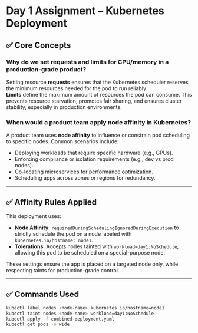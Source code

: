 # Day 1 Assignment – Kubernetes Deployment

## ✅ Core Concepts

### Why do we set requests and limits for CPU/memory in a production-grade product?

Setting resource **requests** ensures that the Kubernetes scheduler reserves the minimum resources needed for the pod to run reliably.  
**Limits** define the maximum amount of resources the pod can consume. This prevents resource starvation, promotes fair sharing, and ensures cluster stability, especially in production environments.

### When would a product team apply node affinity in Kubernetes?

A product team uses **node affinity** to influence or constrain pod scheduling to specific nodes. Common scenarios include:
- Deploying workloads that require specific hardware (e.g., GPUs).
- Enforcing compliance or isolation requirements (e.g., dev vs prod nodes).
- Co-locating microservices for performance optimization.
- Scheduling apps across zones or regions for redundancy.

---

## ✅ Affinity Rules Applied

This deployment uses:

- **Node Affinity**: `requiredDuringSchedulingIgnoredDuringExecution` to strictly schedule the pod on a node labeled with `kubernetes.io/hostname: node1`.
- **Tolerations**: Accepts nodes tainted with `workload=day1:NoSchedule`, allowing this pod to be scheduled on a special-purpose node.

These settings ensure the app is placed on a targeted node only, while respecting taints for production-grade control.

---

## ✅ Commands Used

```bash
kubectl label nodes <node-name> kubernetes.io/hostname=node1
kubectl taint nodes <node-name> workload=day1:NoSchedule
kubectl apply -f combined-deployment.yaml
kubectl get pods -o wide
